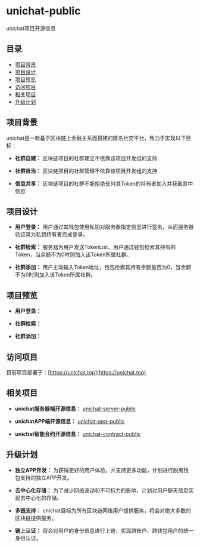 <!--
 * @Author: 33357
 * @Date: 2021-02-05 13:15:37
 * @LastEditTime: 2021-02-05 21:27:53
 * @LastEditors: 33357
-->

# unichat-public

unichat项目开源信息

## 目录

- [项目背景](#项目背景)
- [项目设计](#项目设计)
- [项目预览](#项目预览)
- [访问项目](#访问项目)
- [相关项目](#相关项目)
- [升级计划](#升级计划)

## 项目背景

unichat是一款基于区块链上金融关系而搭建的匿名社交平台，致力于实现以下目标：

- **社群自建：**
区块链项目的社群建立不依靠该项目开发组的支持

- **社群自治：**
区块链项目的社群管理不依靠该项目开发组的支持

- **信息共享：**
区块链项目的社群不能拒绝任何其Token的持有者加入并获取其中信息

## 项目设计

- **用户登录：** 用户通过其钱包使用私钥对服务器指定信息进行签名，从而服务器验证其为私钥持有者完成登录。

- **社群检索：** 服务器为用户发送TokenList，用户通过钱包检索其持有的Token，当余额不为0时则加入该Token所属社群。

- **社群添加：** 用户主动输入Token地址，钱包检索其持有余额是否为0，当余额不为0时则加入该Token所属社群。

## 项目预览

- **用户登录：** 

- **社群检索：** 

- **社群添加：** 

## 访问项目

目前项目部署于：[https://unichat.top](https://unichat.top)

## 相关项目
- **unichat服务器端开源信息：** [unichat-server-public](https://github.com/33357/unichat-server-public)

- **unichatAPP端开源信息：** [unichat-app-public](https://github.com/33357/unichat-app-public)

- **unichat智能合约开源信息：** [unichat-contract-public](https://github.com/33357/unichat-contract-public)

## 升级计划

- **独立APP开发：** 为获得更好的用户体验，并支持更多功能，计划进行脱离钱包支持的独立APP开发。

- **去中心化存储：** 为了减少网络波动和不可抗力的影响，计划对用户聊天信息实现去中心化的存储。

- **多链支持：** unichat目标为所有区块链网络用户提供服务，将会对绝大多数的区块链提供服务。

- **链上认证：** 将会对用户的身份信息进行上链，实现跨账户、跨钱包用户的统一身份认证。